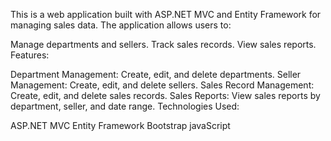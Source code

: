 This is a web application built with ASP.NET MVC and Entity Framework for managing sales data. The application allows users to:

Manage departments and sellers.
Track sales records.
View sales reports.
Features:

Department Management: Create, edit, and delete departments.
Seller Management: Create, edit, and delete sellers.
Sales Record Management: Create, edit, and delete sales records.
Sales Reports: View sales reports by department, seller, and date range.
Technologies Used:

ASP.NET MVC
Entity Framework
Bootstrap
javaScript


